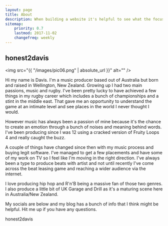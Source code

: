 ```yaml
---
layout: page
title: About
description: When building a website it's helpful to see what the focus of your site is. This page is an example of how to show a website's focus.
sitemap:
    priority: 0.7
    lastmod: 2017-11-02
    changefreq: weekly
---
```

## honest2davis

<span class="image left"><img src="{{ "/images/pic06.png" | absolute_url }}" alt="" /></span>

Hi my name is Davis. I'm a music producer based out of Australia but born and raised in Wellington, New Zealand. Growing up I had two main passions, music and rugby. I've been pretty lucky to have achieved a few things in my rugby career which includes a bunch of championships and a stint in the middle east. That gave me an opportunity to understand the game at an intimate level and see places in the world I never thought I would.

However music has always been a passion of mine because it's the chance to create an emotion through a bunch of noises and meaning behind words. I've been producing since I was 12 using a cracked version of Fruity Loops 4 and really caught the buzz. 

A couple of things have changed since then with my music process and buying legit software. I've managed to get a few placements and have some of my work on TV so I feel like I'm moving in the right direction. I've always been a type to produce beats with artist and not until recently I've come across the beat leasing game and reaching a wider audience via the internet.

I love producing hip hop and R'n'B being a massive fan of those two genres. I also produce a little bit of UK Garage and Drill as it's a maturing scene here in Australia/New Zealand.

My socials are below and my blog has a bunch of info that I think might be helpful. Hit me up if you have any questions.

honest2davis

